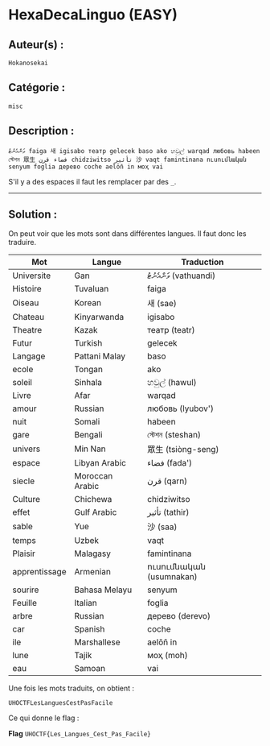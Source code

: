 # HexaDecaLinguo (EASY)

## Auteur(s) :

`Hokanosekai`

## Catégorie :

`misc`

## Description :

```text
ވަންއެނުޓު faiga 새 igisabo театр gelecek baso ako හවුල් warqad любовь habeen স্টেশন 眾生 فضاء قرن chidziwitso تأثير 沙 vaqt famintinana ուսումնական senyum foglia дерево coche aelōn̄ in моҳ vai
```

S'il y a des espaces il faut les remplacer par des `_`.

---

## Solution :

On peut voir que les mots sont dans différentes langues. Il faut donc les traduire.

| Mot | Langue | Traduction |
| --- | --- | --- |
|Universite | Gan | ވަންއެނުޓު (vathuandi) |
|Histoire | Tuvaluan | faiga |
|Oiseau | Korean | 새 (sae) |
|Chateau | Kinyarwanda | igisabo |
|Theatre | Kazak | театр (teatr) |
|Futur | Turkish | gelecek |
|Langage | Pattani Malay | baso |
|ecole | Tongan | ako |
|soleil | Sinhala | හවුල් (hawul) |
|Livre | Afar | warqad |
|amour | Russian | любовь (lyubov') |
|nuit | Somali | habeen |
|gare | Bengali | স্টেশন (steshan) |
|univers | Min Nan | 眾生 (tsiòng-seng) |
|espace | Libyan Arabic | فضاء (fada') |
|siecle | Moroccan Arabic | قرن (qarn) |
|Culture | Chichewa | chidziwitso |
|effet | Gulf Arabic | تأثير (tathir) |
|sable | Yue | 沙 (saa) |
|temps | Uzbek | vaqt |
|Plaisir | Malagasy | famintinana |
|apprentissage | Armenian | ուսումնական (usumnakan) |
|sourire | Bahasa Melayu | senyum |
|Feuille | Italian | foglia |
|arbre | Russian | дерево (derevo) |
|car | Spanish | coche |
|ile | Marshallese | aelōn̄ in |
|lune | Tajik | моҳ (moh) |
|eau | Samoan | vai |

Une fois les mots traduits, on obtient :

```text
UHOCTFLesLanguesCestPasFacile
```

Ce qui donne le flag :

**Flag** `UHOCTF{Les_Langues_Cest_Pas_Facile}`